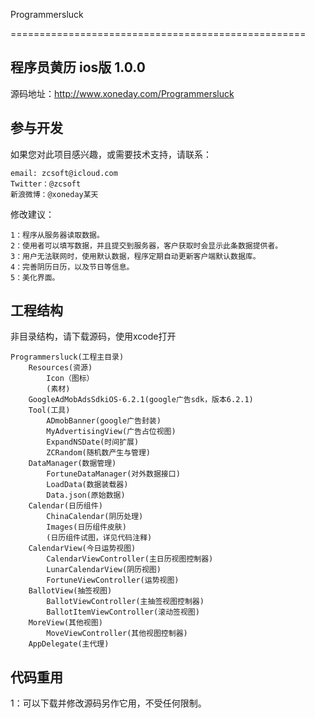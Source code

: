 Programmersluck

===================================================

## 程序员黄历 ios版 1.0.0

源码地址：http://www.xoneday.com/Programmersluck


## 参与开发
如果您对此项目感兴趣，或需要技术支持，请联系：

    email: zcsoft@icloud.com
    Twitter：@zcsoft
    新浪微博：@xoneday某天


修改建议：

    1：程序从服务器读取数据。
    2：使用者可以填写数据，并且提交到服务器，客户获取时会显示此条数据提供者。
    3：用户无法联网时，使用默认数据，程序定期自动更新客户端默认数据库。
    4：完善阴历日历，以及节日等信息。
    5：美化界面。


## 工程结构

非目录结构，请下载源码，使用xcode打开

    Programmersluck(工程主目录)
        Resources(资源)
            Icon（图标）
            (素材)
        GoogleAdMobAdsSdkiOS-6.2.1(google广告sdk，版本6.2.1)
        Tool(工具)
            ADmobBanner(google广告封装)
            MyAdvertisingView(广告占位视图)
            ExpandNSDate(时间扩展)
            ZCRandom(随机数产生与管理)
        DataManager(数据管理)
            FortuneDataManager(对外数据接口)
            LoadData(数据装载器)
            Data.json(原始数据)
        Calendar(日历组件)
            ChinaCalendar(阴历处理)
            Images(日历组件皮肤)
            (日历组件试图，详见代码注释)
        CalendarView(今日运势视图)
            CalendarViewController(主日历视图控制器)
            LunarCalendarView(阴历视图)
            FortuneViewController(运势视图)
        BallotView(抽签视图)
            BallotViewController(主抽签视图控制器)
            BallotItemViewController(滚动签视图)
        MoreView(其他视图)
            MoveViewController(其他视图控制器)
        AppDelegate(主代理)



## 代码重用

1：可以下载并修改源码另作它用，不受任何限制。




